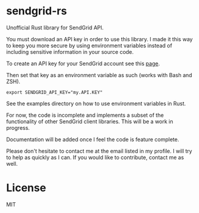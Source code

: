 # sendgrid-rs
Unofficial Rust library for SendGrid API.

You must download an API key in order to use this library. I made it this way
to keep you more secure by using environment variables instead of including
sensitive information in your source code.

To create an API key for your SendGrid account see this [page](https://sendgrid.com/docs/API_Reference/Web_API_v3/API_Keys/index.html).

Then set that key as an environment variable as such (works with Bash and ZSH).

```shell
export SENDGRID_API_KEY="my.API.KEY"
```

See the examples directory on how to use environment variables in Rust.

For now, the code is incomplete and implements a subset of the functionality of
other SendGrid client libraries. This will be a work in progress.

Documentation will be added once I feel the code is feature complete.

Please don't hesitate to contact me at the email listed in my profile. I will
try to help as quickly as I can. If you would like to contribute, contact me
as well.

# License
MIT
